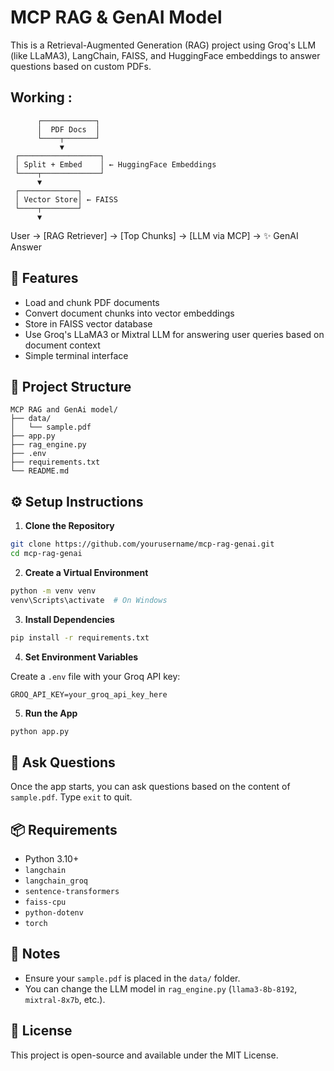 
# MCP RAG & GenAI Model

This is a Retrieval-Augmented Generation (RAG) project using Groq's LLM (like LLaMA3), LangChain, FAISS, and HuggingFace embeddings to answer questions based on custom PDFs.

## Working :
          ┌────────────┐
          │  PDF Docs  │
          └────┬───────┘
               ▼
     ┌──────────────────┐
     │ Split + Embed    │ ← HuggingFace Embeddings
     └────┬─────────────┘
          ▼
     ┌─────────────┐
     │ Vector Store│ ← FAISS
     └────┬────────┘
          ▼
User → [RAG Retriever] → [Top Chunks] → [LLM via MCP] → ✨ GenAI Answer

## 🚀 Features

- Load and chunk PDF documents
- Convert document chunks into vector embeddings
- Store in FAISS vector database
- Use Groq's LLaMA3 or Mixtral LLM for answering user queries based on document context
- Simple terminal interface

## 📁 Project Structure

```
MCP RAG and GenAi model/
├── data/
│   └── sample.pdf
├── app.py
├── rag_engine.py
├── .env
├── requirements.txt
└── README.md
```

## ⚙️ Setup Instructions

1. **Clone the Repository**

```bash
git clone https://github.com/yourusername/mcp-rag-genai.git
cd mcp-rag-genai
```

2. **Create a Virtual Environment**

```bash
python -m venv venv
venv\Scripts\activate  # On Windows
```

3. **Install Dependencies**

```bash
pip install -r requirements.txt
```

4. **Set Environment Variables**

Create a `.env` file with your Groq API key:

```
GROQ_API_KEY=your_groq_api_key_here
```

5. **Run the App**

```bash
python app.py
```

## 🧠 Ask Questions

Once the app starts, you can ask questions based on the content of `sample.pdf`. Type `exit` to quit.

## 📦 Requirements

- Python 3.10+
- `langchain`
- `langchain_groq`
- `sentence-transformers`
- `faiss-cpu`
- `python-dotenv`
- `torch`

## 📌 Notes

- Ensure your `sample.pdf` is placed in the `data/` folder.
- You can change the LLM model in `rag_engine.py` (`llama3-8b-8192`, `mixtral-8x7b`, etc.).


## 📄 License

This project is open-source and available under the MIT License.
